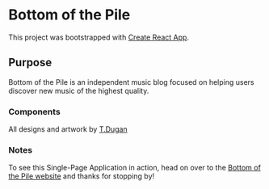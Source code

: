 # Bottom of the Pile

This project was bootstrapped with [Create React App](https://github.com/facebook/create-react-app).

## Purpose

Bottom of the Pile is an independent music blog focused on helping users discover new music of the highest quality.

### Components
All designs and artwork by [T.Dugan](http://ledugani.com/)

### Notes
To see this Single-Page Application in action, head on over to the [Bottom of the Pile website](https://bottomofthepile.org/) and thanks for stopping by!

